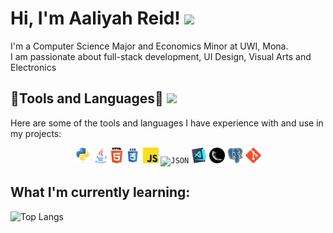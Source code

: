 <h1> Hi, I'm Aaliyah Reid! <img src="https://media.giphy.com/media/mGcNjsfWAjY5AEZNw6/giphy.gif" width="50"></h1>
<p>I'm a Computer Science Major and Economics Minor at UWI, Mona. <br> I am passionate about full-stack development, UI Design, Visual Arts and Electronics</p>

<h2>🤍Tools and Languages🤍 <img src= "https://media.giphy.com/media/gUNA7QH4AeLde/giphy.gif" width="50"></h2>
<p>Here are some of the tools and languages I have experience with and use in my projects:</p>
<p align="center">
<code><img title="Python" height="25" src="images/python-original.svg"></code>
<code><img title="Java" height="25" src="images/java-original.svg"></code>
<code><img title="HTML5" height="25" src="images/html5.svg"></code>
<code><img title="CSS" height="25" src="images/css.svg"></code>
<code><img title="Javascript" height="25" src="images/javascript.svg"></code>
<code><img title="JSON" height="25" src="images/json.svg"></code>
<code><img title="Visual Studio Code" height="25" src="images/vscode.png"></code>
<code><img title="Flask" height="25" src="images/flask.png"></code>
<code><img title="PostgreSQL" height="25" src="images/postgresql.svg"></code>
<code><img title="Git" height="25" src="images/git-original.svg"></code>

<h2>What I'm currently learning:</h2>







![Top Langs](https://github-readme-stats.vercel.app/api/top-langs/?username=Aaliyah-Reid&hide=TeX&layout=compact)

<!--
**Aaliyah-Reid/Aaliyah-Reid** is a ✨ _special_ ✨ repository because its `README.md` (this file) appears on your GitHub profile.

Here are some ideas to get you started:

- 🔭 I’m currently working on ...
- 🌱 I’m currently learning ...
- 👯 I’m looking to collaborate on ...
- 🤔 I’m looking for help with ...
- 💬 Ask me about ...
- 📫 How to reach me: ...
- 😄 Pronouns: ...
- ⚡ Fun fact: ...
-->


